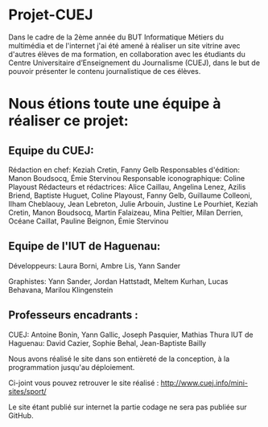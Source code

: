 # Projet-CUEJ

Dans le cadre de la 2ème année du BUT Informatique Métiers du multimédia et de l'internet j'ai été amené à réaliser un site vitrine avec d'autres élèves de ma formation, en collaboration avec les étudiants du Centre Universitaire d’Enseignement du Journalisme (CUEJ), dans le but de pouvoir présenter le contenu journalistique de ces élèves.

# Nous étions toute une équipe à réaliser ce projet: 
  ## Equipe du CUEJ:
  Rédaction en chef: Keziah Cretin, Fanny Gelb
  Responsables d'édition: Manon Boudsocq, Émie Stervinou
  Responsable iconographique: Coline Playoust
  Rédacteurs et rédactrices: Alice Caillau, Angelina Lenez, Azilis Briend, Baptiste Huguet, Coline Playoust, Fanny Gelb, Guillaume Colleoni, Ilham Cheblaouy, Jean Lebreton, Julie Arbouin, Justine Le Pourhiet, Keziah Cretin, Manon Boudsocq, Martin Falaizeau,     Mina Peltier, Milan Derrien, Océane Caillat, Pauline Beignon, Émie Stervinou 

  ## Equipe de l'IUT de Haguenau:
  Développeurs: Laura Borni, Ambre Lis, Yann Sander
  
  Graphistes: Yann Sander, Jordan Hattstadt, Meltem Kurhan, Lucas Behavana, Marilou Klingenstein 

  ## Professeurs encadrants : 
  CUEJ: Antoine Bonin, Yann Gallic, Joseph Pasquier, Mathias Thura
  IUT de Haguenau: David Cazier, Sophie Behal, Jean-Baptiste Bailly 


Nous avons réalisé le site dans son entièreté de la conception, à la programmation jusqu'au déploiement.

Ci-joint vous pouvez retrouver le site réalisé : http://www.cuej.info/mini-sites/sport/

Le site étant publié sur internet la partie codage ne sera pas publiée sur GitHub.

